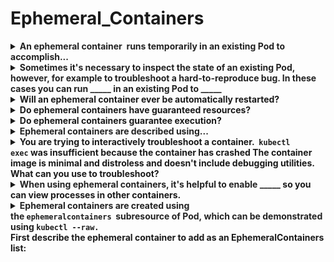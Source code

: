 # Ephemeral_Containers 

<details>
<summary>
<b><span style="color: rgb(34, 34, 34);">An ephemeral container&nbsp; runs temporarily in an existing Pod&nbsp;</span><span style="color: rgb(34, 34, 34);">to accomplish...</span></b>
</summary>
<b>user-initiated actions</b>&nbsp;Such as troubleshooting and inspecting services
</details>

<details>
<summary>
<b><span style="color: rgb(34, 34, 34);">Sometimes it's necessary to inspect the state of an existing Pod, however, for example to troubleshoot a hard-to-reproduce bug. In these cases you can run _____&nbsp;</span><span style="color: rgb(34, 34, 34);">in an existing Pod to _____</span></b>
</summary>
<span style="color: rgb(34, 34, 34);">an ephemeral container&nbsp;</span><span style="color: rgb(34, 34, 34);">
</span><span style="color: rgb(34, 34, 34);">inspect its state and run arbitrary commands</span>
</details>

<details>
<summary>
<b>Will an ephemeral container ever be automatically restarted?</b>
</summary>
No
</details>

<details>
<summary>
<b>Do ephemeral containers have guaranteed resources?</b>
</summary>
No
</details>

<details>
<summary>
<b>Do ephemeral containers guarantee execution?</b>
</summary>
No
</details>

<details>
<summary>
<b><span style="color: rgb(34, 34, 34);">Ephemeral containers are described using...</span></b>
</summary>
<span style="color: rgb(34, 34, 34);">the same&nbsp;</span><code>ContainerSpec</code><span style="color: rgb(34, 34, 34);">&nbsp;as regular containers</span><span style="color: rgb(34, 34, 34);">
</span><span style="color: rgb(34, 34, 34);">However, many fields are incompatible and disallowed</span>
</details>

<details>
<summary>
<b>You are trying to interactively troubleshoot a container.&nbsp;
<code>kubectl exec</code>&nbsp;was insufficient because the container has crashed
The container image is <b>minimal </b>and&nbsp;<b>distroless </b>and doesn't include debugging utilities.
What can you use to troubleshoot?</b>
</summary>
Ephemeral containers
</details>

<details>
<summary>
<b><span style="color: rgb(34, 34, 34);">When using ephemeral containers, it's helpful to enable _____&nbsp;</span>so you can view processes in other containers.</b>
</summary>
process namespace sharing
</details>

<details>
<summary>
<b><span style="color: rgb(34, 34, 34);">Ephemeral containers are created using the&nbsp;</span><code>ephemeralcontainers</code><span style="color: rgb(34, 34, 34);">&nbsp;</span><span style="color: rgb(34, 34, 34);">&nbsp;</span><span style="color: rgb(34, 34, 34);">subresource of Pod,&nbsp;</span><span style="color: rgb(34, 34, 34);">which can be demonstrated using&nbsp;</span><code>kubectl --raw.</code><code>
</code>First describe the ephemeral container to add as an EphemeralContainers list:<code>
</code></b>
</summary>
{
<pre><code>    <span style="color: green; font-weight: 700;">"apiVersion"</span>: <span style="color: rgb(187, 68, 68);">"v1"</span>,
    <span style="color: green; font-weight: 700;">"kind"</span>: <span style="color: rgb(187, 68, 68);">"EphemeralContainers"</span>,
    <span style="color: green; font-weight: 700;">"metadata"</span>: {
            <span style="color: green; font-weight: 700;">"name"</span>: <span style="color: rgb(187, 68, 68);">"example-pod"</span>
    },
    <span style="color: green; font-weight: 700;">"ephemeralContainers"</span>: [{
        <span style="color: green; font-weight: 700;">"command"</span>: [
            <span style="color: rgb(187, 68, 68);">"sh"</span>
        ],
        <span style="color: green; font-weight: 700;">"image"</span>: <span style="color: rgb(187, 68, 68);">"busybox"</span>,
        <span style="color: green; font-weight: 700;">"imagePullPolicy"</span>: <span style="color: rgb(187, 68, 68);">"IfNotPresent"</span>,
        <span style="color: green; font-weight: 700;">"name"</span>: <span style="color: rgb(187, 68, 68);">"debugger"</span>,
        <span style="color: green; font-weight: 700;">"stdin"</span>: <span style="color: rgb(170, 34, 255); font-weight: 700;">true</span>,
        <span style="color: green; font-weight: 700;">"tty"</span>: <span style="color: rgb(170, 34, 255); font-weight: 700;">true</span>,
        <span style="color: green; font-weight: 700;">"terminationMessagePolicy"</span>: <span style="color: rgb(187, 68, 68);">"File"</span>
    }]
}</code></pre>
</details>


